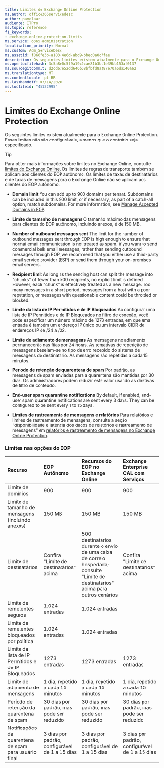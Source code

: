 ```yaml
---
title: Limites do Exchange Online Protection
ms.author: office365servicedesc
author: pamelaar
audience: ITPro
ms.topic: reference
f1_keywords:
- exchange-online-protection-limits
ms.service: o365-administration
localization_priority: Normal
ms.custom: Adm_ServiceDesc
ms.assetid: f866fe3b-a183-4e6d-abd9-bbec0a0c7fae
description: Os seguintes limites existem atualmente para o Exchange Online Protection. Esses limites não são configuráveis, a menos que o contrário seja especificado.
ms.openlocfilehash: 3c5a8e0c5f9a19c9cae81b3bc1e39bb153af0137
ms.sourcegitcommit: d2cd67e52dd646b68bfbfd8a387e70a6da140a62
ms.translationtype: MT
ms.contentlocale: pt-BR
ms.lasthandoff: 07/14/2020
ms.locfileid: "45132995"
---
```

# <a name="exchange-online-protection-limits"></a>Limites do Exchange Online Protection

Os seguintes limites existem atualmente para o Exchange Online Protection. Esses limites não são configuráveis, a menos que o contrário seja especificado. 
  
> [!TIP]
> Para obter mais informações sobre limites no Exchange Online, consulte [limites do Exchange Online](../exchange-online-service-description/exchange-online-limits.md). Os limites de regras de transporte também se aplicam aos clientes do EOP autônomo. Os limites de taxas de destinatários e de taxas de mensagens para o Exchange Online não se aplicam aos clientes do EOP autônomo. 
  
- **Domain limit** You can add up to 900 domains per tenant. Subdomains can be included in this 900 limit, or if necessary, as part of a catch-all option, match subdomains. For more information, see [Manage Accepted Domains in EOP](https://go.microsoft.com/fwlink/p/?LinkId=282239).
    
- **Limite de tamanho de mensagens** O tamanho máximo das mensagens para clientes do EOP autônomo, incluindo anexos, é de 150 MB. 
    
- **Number of outbound messages sent** The limit for the number of outbound messages sent through EOP is high enough to ensure that normal email communication is not treated as spam. If you want to send commercial bulk email messages, rather than sending outbound messages through EOP, we recommend that you either use a third-party email service provider (ESP) or send them through your on-premises email servers. 
    
- **Recipient limit** As long as the sending host can split the message into "chunks" of fewer than 500 recipients, no explicit limit is defined. However, each "chunk" is effectively treated as a new message. Too many messages in a short period, messages from a host with a poor reputation, or messages with questionable content could be throttled or blocked. 
    
- **Limite da lista de IP Permitidos e de IP Bloqueados** Ao configurar uma lista de IP Permitidos e de IP Bloqueados no filtro de conexão, você pode especificar um número máximo de 1273 entradas, em que uma entrada é também um endereço IP único ou um intervalo CIDR de endereços IP de /24 a /32. 
    
- **Limite de adiamento de mensagens** As mensagens no adiamento permanecerão nas filas por 24 horas. As tentativas de repetição de mensagens baseiam-se no tipo de erro recebido do sistema de mensagens do destinatário. As mensagens são repetidas a cada 15 minutos. 
    
- **Período de retenção de quarentena de spam** Por padrão, as mensagens de spam enviadas para a quarentena são mantidas por 30 dias. Os administradores podem reduzir este valor usando as diretivas de filtro de conteúdo. 
    
- **End-user spam quarantine notifications** By default, if enabled, end-user spam quarantine notifications are sent every 3 days. They can be configured to be sent every 1 to 15 days. 
    
- **Limites de rastreamento de mensagens e relatórios** Para relatórios e limites de rastreamento de mensagens, consulte a seção "disponibilidade e latência dos dados de relatórios e rastreamento de mensagens" em [relatórios e rastreamento de mensagens no Exchange Online Protection](https://go.microsoft.com/fwlink/?LinkId=394248).
    
### <a name="limits-across-eop-options"></a>Limites nas opções do EOP

|**Recurso**|****EOP Autônomo****|****Recursos do EOP no Exchange Online****|****Exchange Enterprise CAL com Serviços****|
|:-----|:-----|:-----|:-----|
|Limite de domínios  <br/> |900  <br/> |900  <br/> |900  <br/> |
|Limite de tamanho de mensagens (incluindo anexos)  <br/> |150 MB  <br/> |150 MB  <br/> |150 MB  <br/> |
|Limite de destinatários  <br/> |Confira "Limite de destinatários" acima  <br/> |500 destinatários durante o envio de uma caixa de correio hospedada; consulte "Limite de destinatários" acima para outros cenários  <br/> |Confira "Limite de destinatários" acima  <br/> |
|Limite de remetentes seguros  <br/> |1.024 entradas  <br/> |1.024 entradas  <br/> ||
|Limite de remetentes bloqueados por política  <br/> |1.024 entradas  <br/> |1.024 entradas  <br/> ||
|Limite da lista de IP Permitidos e de IP Bloqueados  <br/> |1273 entradas  <br/> |1273 entradas  <br/> |1273 entradas  <br/> |
|Limite de adiamento de mensagens  <br/> |1 dia, repetido a cada 15 minutos  <br/> |1 dia, repetido a cada 15 minutos  <br/> |1 dia, repetido a cada 15 minutos  <br/> |
|Período de retenção da quarentena de spam  <br/> |30 dias por padrão, mas pode ser reduzido  <br/> |30 dias por padrão, mas pode ser reduzido  <br/> |30 dias por padrão, mas pode ser reduzido  <br/> |
|Notificações da quarentena de spam para usuário final  <br/> |3 dias por padrão, configurável de 1 a 15 dias  <br/> |3 dias por padrão, configurável de 1 a 15 dias  <br/> |3 dias por padrão, configurável de 1 a 15 dias  <br/> |
   

